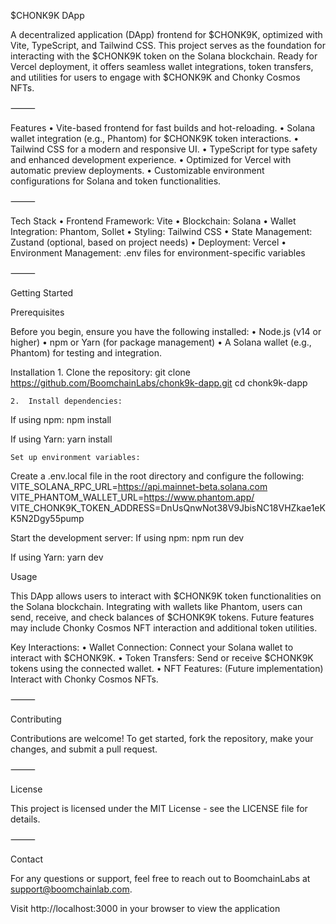 $CHONK9K DApp

A decentralized application (DApp) frontend for $CHONK9K, optimized with Vite, TypeScript, and Tailwind CSS. This project serves as the foundation for interacting with the $CHONK9K token on the Solana blockchain. Ready for Vercel deployment, it offers seamless wallet integrations, token transfers, and utilities for users to engage with $CHONK9K and Chonky Cosmos NFTs.

⸻

Features
	•	Vite-based frontend for fast builds and hot-reloading.
	•	Solana wallet integration (e.g., Phantom) for $CHONK9K token interactions.
	•	Tailwind CSS for a modern and responsive UI.
	•	TypeScript for type safety and enhanced development experience.
	•	Optimized for Vercel with automatic preview deployments.
	•	Customizable environment configurations for Solana and token functionalities.

⸻

Tech Stack
	•	Frontend Framework: Vite
	•	Blockchain: Solana
	•	Wallet Integration: Phantom, Sollet
	•	Styling: Tailwind CSS
	•	State Management: Zustand (optional, based on project needs)
	•	Deployment: Vercel
	•	Environment Management: .env files for environment-specific variables

⸻

Getting Started

Prerequisites

Before you begin, ensure you have the following installed:
	•	Node.js (v14 or higher)
	•	npm or Yarn (for package management)
	•	A Solana wallet (e.g., Phantom) for testing and integration.

 Installation
	1.	Clone the repository:
 git clone https://github.com/BoomchainLabs/chonk9k-dapp.git
cd chonk9k-dapp

	2.	Install dependencies:
 If using npm:
 npm install

 If using Yarn:
 yarn install

 	Set up environment variables:
Create a .env.local file in the root directory and configure the following:
VITE_SOLANA_RPC_URL=https://api.mainnet-beta.solana.com
VITE_PHANTOM_WALLET_URL=https://www.phantom.app/
VITE_CHONK9K_TOKEN_ADDRESS=DnUsQnwNot38V9JbisNC18VHZkae1eKK5N2Dgy55pump

Start the development server:
If using npm:
npm run dev

If using Yarn:
yarn dev

Usage

This DApp allows users to interact with $CHONK9K token functionalities on the Solana blockchain. Integrating with wallets like Phantom, users can send, receive, and check balances of $CHONK9K tokens. Future features may include Chonky Cosmos NFT interaction and additional token utilities.

Key Interactions:
	•	Wallet Connection: Connect your Solana wallet to interact with $CHONK9K.
	•	Token Transfers: Send or receive $CHONK9K tokens using the connected wallet.
	•	NFT Features: (Future implementation) Interact with Chonky Cosmos NFTs.

⸻

Contributing

Contributions are welcome! To get started, fork the repository, make your changes, and submit a pull request.

⸻

License

This project is licensed under the MIT License - see the LICENSE file for details.

⸻

Contact

For any questions or support, feel free to reach out to BoomchainLabs at support@boomchainlab.com.

Visit http://localhost:3000 in your browser to view the application
